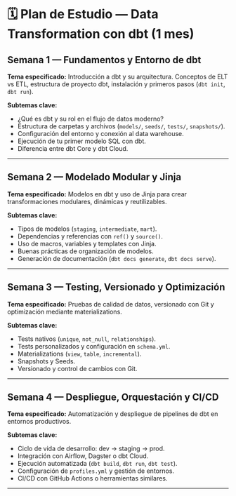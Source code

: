 # 🗓️ Plan de Estudio — Data Transformation con dbt (1 mes)

## Semana 1 — Fundamentos y Entorno de dbt

**Tema especificado:**
Introducción a dbt y su arquitectura.
Conceptos de ELT vs ETL, estructura de proyecto dbt, instalación y primeros pasos (`dbt init`, `dbt run`).

**Subtemas clave:**

* ¿Qué es dbt y su rol en el flujo de datos moderno?
* Estructura de carpetas y archivos (`models/`, `seeds/`, `tests/`, `snapshots/`).
* Configuración del entorno y conexión al data warehouse.
* Ejecución de tu primer modelo SQL con dbt.
* Diferencia entre dbt Core y dbt Cloud.

---

## Semana 2 — Modelado Modular y Jinja

**Tema especificado:**
Modelos en dbt y uso de Jinja para crear transformaciones modulares, dinámicas y reutilizables.

**Subtemas clave:**

* Tipos de modelos (`staging`, `intermediate`, `mart`).
* Dependencias y referencias con `ref()` y `source()`.
* Uso de macros, variables y templates con Jinja.
* Buenas prácticas de organización de modelos.
* Generación de documentación (`dbt docs generate`, `dbt docs serve`).

---

## Semana 3 — Testing, Versionado y Optimización

**Tema especificado:**
Pruebas de calidad de datos, versionado con Git y optimización mediante materializations.

**Subtemas clave:**

* Tests nativos (`unique`, `not_null`, `relationships`).
* Tests personalizados y configuración en `schema.yml`.
* Materializations (`view`, `table`, `incremental`).
* Snapshots y Seeds.
* Versionado y control de cambios con Git.

---

## Semana 4 — Despliegue, Orquestación y CI/CD

**Tema especificado:**
Automatización y despliegue de pipelines de dbt en entornos productivos.

**Subtemas clave:**

* Ciclo de vida de desarrollo: dev → staging → prod.
* Integración con Airflow, Dagster o dbt Cloud.
* Ejecución automatizada (`dbt build`, `dbt run`, `dbt test`).
* Configuración de `profiles.yml` y gestión de entornos.
* CI/CD con GitHub Actions o herramientas similares.

---
